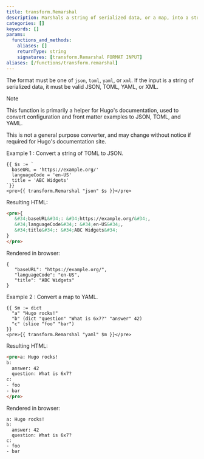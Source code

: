 ```yaml
---
title: transform.Remarshal
description: Marshals a string of serialized data, or a map, into a string of serialized data in the specified format.
categories: []
keywords: []
params:
  functions_and_methods:
    aliases: []
    returnType: string
    signatures: [transform.Remarshal FORMAT INPUT]
aliases: [/functions/transform.remarshal]
---
```


The format must be one of `json`, `toml`, `yaml`, or `xml`. If the input is a string of serialized data, it must be valid JSON, TOML, YAML, or XML.

> [!note]
> This function is primarily a helper for Hugo's documentation, used to convert configuration and front matter examples to JSON, TOML, and YAML.
>
> This is not a general purpose converter, and may change without notice if required for Hugo's documentation site.

Example 1
: Convert a string of TOML to JSON.

```go-html-template
{{ $s := `
  baseURL = 'https://example.org/'
  languageCode = 'en-US'
  title = 'ABC Widgets'
`}}
<pre>{{ transform.Remarshal "json" $s }}</pre>
```

Resulting HTML:

```html
<pre>{
   &#34;baseURL&#34;: &#34;https://example.org/&#34;,
   &#34;languageCode&#34;: &#34;en-US&#34;,
   &#34;title&#34;: &#34;ABC Widgets&#34;
}
</pre>
```

Rendered in browser:

```text
{
   "baseURL": "https://example.org/",
   "languageCode": "en-US",
   "title": "ABC Widgets"
}
```

Example 2
: Convert a map to YAML.

```go-html-template
{{ $m := dict
  "a" "Hugo rocks!"
  "b" (dict "question" "What is 6x7?" "answer" 42)
  "c" (slice "foo" "bar")
}}
<pre>{{ transform.Remarshal "yaml" $m }}</pre>
```

Resulting HTML:

```html
<pre>a: Hugo rocks!
b:
  answer: 42
  question: What is 6x7?
c:
- foo
- bar
</pre>
```

Rendered in browser:

```text
a: Hugo rocks!
b:
  answer: 42
  question: What is 6x7?
c:
- foo
- bar
```
